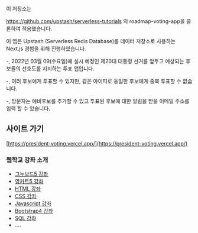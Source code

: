 이 저장소는 

https://github.com/upstash/serverless-tutorials 의 roadmap-voting-app을 클론하여 적용했습니다.

이 앱은 Upstash (Serverless Redis Database)를 데이터 저장소로 사용하는 Next.js 경험을 위해 진행하였습니다.

-, 2022년 03월 09(수요일)에 실시 예정인 제20대 대통령 선거를 앞두고 예상되는 후보들의 선호도를 지지하는 투표 앱입니다.

-, 여러 후보에게 투표할 수 있지만, 같은 아이피로 동일한 후보에게 중복 투표할 수 없습니다.

-, 방문자는 예비후보를 추가할 수 있고 투표된 후보에 대한 알림을 받을 이메일 주소를 입력 할 수 있습니다.


## 사이트 가기

[https://president-voting.vercel.app/](https://president-voting.vercel.app/)



### 웹학교 강좌 소개

- [그누보드5 강좌](https://365ok.co.kr/tj/gnuboard)
- [영카트5 강좌](https://365ok.co.kr/tj/youngcart)
- [HTML 강좌](https://365ok.co.kr/tj/html7)
- [CSS 강좌](https://365ok.co.kr/tj/css7)
- [Javascript 강좌](https://365ok.co.kr/tj/js)
- [Bootstrap4 강좌](https://365ok.co.kr/tj/bootstrap4)
- [SQL 강좌](https://365ok.co.kr/tj/sql)
- ....
